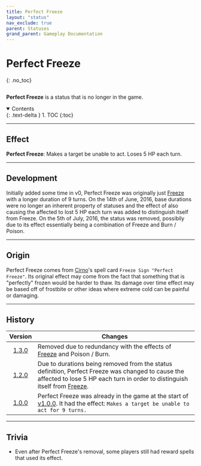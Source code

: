 ```yaml
---
title: Perfect Freeze
layout: "status"
nav_exclude: true
parent: Statuses
grand_parent: Gameplay Documentation
---
```


# Perfect Freeze
{: .no_toc}

<div class="row">
<div class="column content" markdown="1">

**Perfect Freeze** is a status that is no longer in the game.

</div>
<div class="column toc" markdown="1">
<details open markdown="block">
<summary>
Contents
</summary>
{: .text-delta }
1. TOC
{:toc}
</details>
</div>
</div> 

---

## Effect

**Perfect Freeze**: Makes a target be unable to act. Loses 5 HP each turn.

---

## Development

Initially added some time in v0, Perfect Freeze was originally just [Freeze](/game/status/stun) with a longer duration of 9 turns. On the 14th of June, 2016, base durations were no longer an inherent property of statuses and the effect of also causing the affected to lost 5 HP each turn was added to distinguish itself from Freeze. On the 5th of July, 2016, the status was removed, possibily due to its effect essentially being a combination of Freeze and Burn / Poison.

---

## Origin

Perfect Freeze comes from [Cirno](https://en.touhouwiki.net/wiki/Cirno)'s spell card `Freeze Sign "Perfect Freeze"`. Its original effect may come from the fact that something that is "perfectly" frozen would be harder to thaw. Its damage over time effect may be based off of frostbite or other ideas where extreme cold can be painful or damaging.

---

## History

| Version | Changes |
| :---: | --- |
| [1.3.0](/game/changelog/v1.html#v1.3.0) | Removed due to redundancy with the effects of [Freeze](/game/status/stun) and Poison / Burn. |
| [1.2.0](/game/changelog/v1.html#v1.2.0) | Due to durations being removed from the status definition, Perfect Freeze was changed to cause the affected to lose 5 HP each turn in order to distinguish itself from [Freeze](/game/status/stun). |
| [1.0.0](/game/changelog/v1.html#v1.0.0) | Perfect Freeze was already in the game at the start of [v1.0.0](/game/changelog/v1.html#v1.0.0). It had the effect: `Makes a target be unable to act for 9 turns.` |

---

## Trivia

- Even after Perfect Freeze's removal, some players still had reward spells that used its effect.